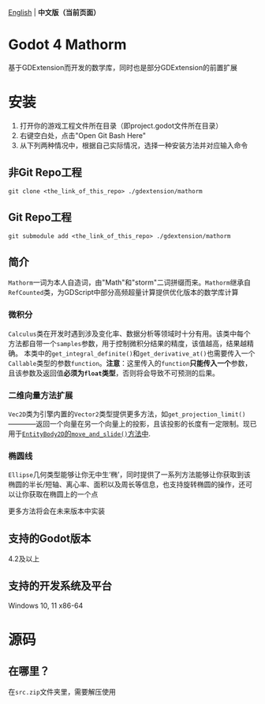 [English](README.md) | **中文版（当前页面）**
# Godot 4 Mathorm
基于GDExtension而开发的数学库，同时也是部分GDExtension的前置扩展

# 安装
1. 打开你的游戏工程文件所在目录（即project.godot文件所在目录）
2. 右键空白处，点击"Open Git Bash Here"
3. 从下列两种情况中，根据自己实际情况，选择一种安装方法并对应输入命令
## 非Git Repo工程
```
git clone <the_link_of_this_repo> ./gdextension/mathorm
```
## Git Repo工程
```
git submodule add <the_link_of_this_repo> ./gdextension/mathorm
```

## 简介
`Mathorm`一词为本人自造词，由"Math"和"storm"二词拼缀而来。`Mathorm`继承自`RefCounted`类，为GDScript中部分高频超量计算提供优化版本的数学库计算

### 微积分
`Calculus`类在开发时遇到涉及变化率、数据分析等领域时十分有用。该类中每个方法都自带一个`samples`参数，用于控制微积分结果的精度，该值越高，结果越精确。 本类中的`get_integral_definite()`和`get_derivative_at()`也需要传入一个`Callable`类型的参数`function`。**注意**：这里传入的`function`**只能传入一个**参数，且该参数及返回值**必须为`float`类型**，否则将会导致不可预测的后果。  

### 二维向量方法扩展
`Vec2D`类为引擎内置的`Vector2`类型提供更多方法，如`get_projection_limit()`————返回一个向量在另一个向量上的投影，且该投影的长度有一定限制。现已用于[`EntityBody2D`的`move_and_slide()`方法中](https://github.com/Lazy-Rabbit-2001/Godot-4-EntityBody2D).

### 椭圆线
`Ellipse`几何类型能够让你无中生‘椭’，同时提供了一系列方法能够让你获取到该椭圆的半长/短轴、离心率、面积以及周长等信息，也支持旋转椭圆的操作，还可以让你获取在椭圆上的一个点

更多方法将会在未来版本中实装

## 支持的Godot版本
4.2及以上

## 支持的开发系统及平台
Windows 10, 11 x86-64

# 源码
## 在哪里？
在`src.zip`文件夹里，需要解压使用
